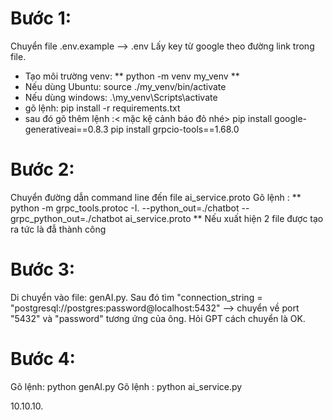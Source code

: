 # Bước 1:
Chuyển file .env.example --> .env
Lấy key từ google theo đường link trong file.
- Tạo môi trường venv: 
** python -m venv my_venv **
- Nếu dùng Ubuntu: source ./my_venv/bin/activate
- Nếu dùng windows: .\my_venv\Scripts\activate
- gõ lệnh:
pip install -r requirements.txt
- sau đó gõ thêm lệnh :< mặc kệ cảnh báo đỏ nhé>
pip install google-generativeai==0.8.3
pip install grpcio-tools==1.68.0
# Bước 2:
Chuyển đường dẫn command line đến file ai_service.proto
Gõ lệnh : 
** python -m grpc_tools.protoc -I. --python_out=./chatbot --grpc_python_out=./chatbot ai_service.proto  **
Nếu xuất hiện 2 file được tạo ra tức là đẫ thành công
# Bước 3:
Di chuyển vào file: genAI.py. Sau đó tìm "connection_string = "postgresql://postgres:password@localhost:5432" --> chuyển về port "5432" và "password" tương ứng của ông.
Hỏi GPT cách chuyển là OK.
# Bước 4:
Gõ lệnh: python genAI.py
Gõ lệnh : python ai_service.py


10.10.10.
